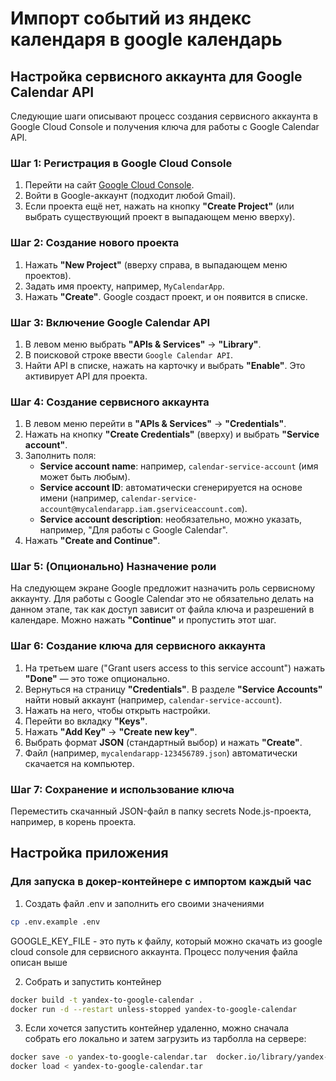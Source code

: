 # Импорт событий из яндекс календаря в google календарь


## Настройка сервисного аккаунта для Google Calendar API

Следующие шаги описывают процесс создания сервисного аккаунта в Google Cloud Console и получения ключа для работы с Google Calendar API.

### Шаг 1: Регистрация в Google Cloud Console
1. Перейти на сайт [Google Cloud Console](https://console.cloud.google.com/).
2. Войти в Google-аккаунт (подходит любой Gmail).
3. Если проекта ещё нет, нажать на кнопку **"Create Project"** (или выбрать существующий проект в выпадающем меню вверху).

### Шаг 2: Создание нового проекта
1. Нажать **"New Project"** (вверху справа, в выпадающем меню проектов).
2. Задать имя проекту, например, `MyCalendarApp`.
3. Нажать **"Create"**. Google создаст проект, и он появится в списке.

### Шаг 3: Включение Google Calendar API
1. В левом меню выбрать **"APIs & Services"** → **"Library"**.
2. В поисковой строке ввести `Google Calendar API`.
3. Найти API в списке, нажать на карточку и выбрать **"Enable"**. Это активирует API для проекта.

### Шаг 4: Создание сервисного аккаунта
1. В левом меню перейти в **"APIs & Services"** → **"Credentials"**.
2. Нажать на кнопку **"Create Credentials"** (вверху) и выбрать **"Service account"**.
3. Заполнить поля:
    - **Service account name**: например, `calendar-service-account` (имя может быть любым).
    - **Service account ID**: автоматически сгенерируется на основе имени (например, `calendar-service-account@mycalendarapp.iam.gserviceaccount.com`).
    - **Service account description**: необязательно, можно указать, например, "Для работы с Google Calendar".
4. Нажать **"Create and Continue"**.

### Шаг 5: (Опционально) Назначение роли
На следующем экране Google предложит назначить роль сервисному аккаунту. Для работы с Google Calendar это не обязательно делать на данном этапе, так как доступ зависит от файла ключа и разрешений в календаре. Можно нажать **"Continue"** и пропустить этот шаг.

### Шаг 6: Создание ключа для сервисного аккаунта
1. На третьем шаге ("Grant users access to this service account") нажать **"Done"** — это тоже опционально.
2. Вернуться на страницу **"Credentials"**. В разделе **"Service Accounts"** найти новый аккаунт (например, `calendar-service-account`).
3. Нажать на него, чтобы открыть настройки.
4. Перейти во вкладку **"Keys"**.
5. Нажать **"Add Key"** → **"Create new key"**.
6. Выбрать формат **JSON** (стандартный выбор) и нажать **"Create"**.
7. Файл (например, `mycalendarapp-123456789.json`) автоматически скачается на компьютер.

### Шаг 7: Сохранение и использование ключа
Переместить скачанный JSON-файл в папку secrets Node.js-проекта, например, в корень проекта.

   

## Настройка приложения


### Для запуска в докер-контейнере с импортом каждый час

1. Создать файл .env и заполнить его своими значениями
```bash
cp .env.example .env
```
GOOGLE_KEY_FILE - это путь к файлу, который можно скачать из google cloud console для сервисного аккаунта. Процесс получения
файла описан выше

2. Собрать и запустить контейнер
```bash
docker build -t yandex-to-google-calendar . 
docker run -d --restart unless-stopped yandex-to-google-calendar
```


3. Если хочется запустить контейнер удаленно, можно сначала собрать его локально и затем загрузить из тарболла на сервере:
```bash
docker save -o yandex-to-google-calendar.tar  docker.io/library/yandex-to-google-calendar
docker load < yandex-to-google-calendar.tar
```

